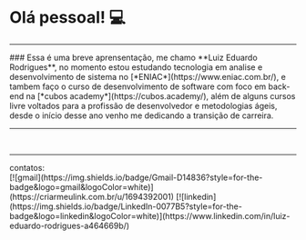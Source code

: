 #  Olá pessoal! 💻
<hr>
### Essa é uma breve aprensentação, me chamo **Luiz Eduardo Rodrigues**, no momento estou estudando tecnologia em analise e desenvolvimento de sistema no [*ENIAC*](https://www.eniac.com.br/), e tambem faço o curso de desenvolvimento de software com foco em back-end na [*cubos academy*](https://cubos.academy/), além de alguns cursos livre voltados para a profissão de desenvolvedor e metodologias ágeis,  desde o início desse ano venho me dedicando a transição de carreira.<br>
<hr><br>

<hr>
contatos:<br>
[![gmail](https://img.shields.io/badge/Gmail-D14836?style=for-the-badge&logo=gmail&logoColor=white)](https://criarmeulink.com.br/u/1694392001)
[![linkedin](https://img.shields.io/badge/LinkedIn-0077B5?style=for-the-badge&logo=linkedin&logoColor=white)](https://www.linkedin.com/in/luiz-eduardo-rodrigues-a464669b/)<br>


  

